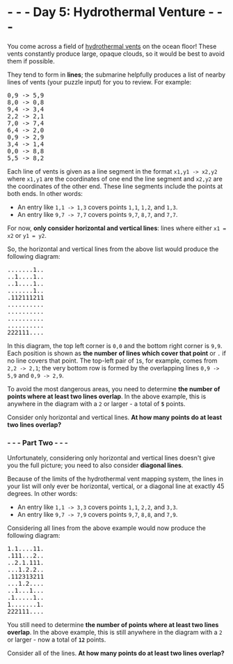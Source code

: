 # - - - Day 5: Hydrothermal Venture - - -

You come across a field of [hydrothermal vents](https://en.wikipedia.org/wiki/Hydrothermal_vent) on the ocean floor! These vents constantly produce large, opaque clouds, so it would be best to avoid them if possible.

They tend to form in **lines**; the submarine helpfully produces a list of nearby lines of vents (your puzzle input) for you to review. For example:

<pre>
0,9 -> 5,9
8,0 -> 0,8
9,4 -> 3,4
2,2 -> 2,1
7,0 -> 7,4
6,4 -> 2,0
0,9 -> 2,9
3,4 -> 1,4
0,0 -> 8,8
5,5 -> 8,2
</pre>

Each line of vents is given as a line segment in the format ``x1,y1 -> x2,y2`` where ``x1,y1`` are the coordinates of one end the line segment and ``x2,y2`` are the coordinates of the other end. These line segments include the points at both ends. In other words:

* An entry like ``1,1 -> 1,3`` covers points ``1,1``, ``1,2``, and ``1,3``.
* An entry like ``9,7 -> 7,7`` covers points ``9,7``, ``8,7``, and ``7,7``.

For now, **only consider horizontal and vertical lines**: lines where either ``x1 = x2`` or ``y1 = y2``.

So, the horizontal and vertical lines from the above list would produce the following diagram:

<pre>
.......1..
..1....1..
..1....1..
.......1..
.112111211
..........
..........
..........
..........
222111....
</pre>

In this diagram, the top left corner is ``0,0`` and the bottom right corner is ``9,9``. Each position is shown as **the number of lines which cover that point** or ``.`` if no line covers that point. The top-left pair of ``1``s, for example, comes from ``2,2 -> 2,1``; the very bottom row is formed by the overlapping lines ``0,9 -> 5,9`` and ``0,9 -> 2,9``.

To avoid the most dangerous areas, you need to determine **the number of points where at least two lines overlap**. In the above example, this is anywhere in the diagram with a ``2`` or larger - a total of **``5``** points.

Consider only horizontal and vertical lines. **At how many points do at least two lines overlap?**


### - - - Part Two - - -

Unfortunately, considering only horizontal and vertical lines doesn't give you the full picture; you need to also consider **diagonal lines**.

Because of the limits of the hydrothermal vent mapping system, the lines in your list will only ever be horizontal, vertical, or a diagonal line at exactly 45 degrees. In other words:

* An entry like ``1,1 -> 3,3`` covers points ``1,1``, ``2,2``, and ``3,3``.
* An entry like ``9,7 -> 7,9`` covers points ``9,7``, ``8,8``, and ``7,9``.

Considering all lines from the above example would now produce the following diagram:

<pre>
1.1....11.
.111...2..
..2.1.111.
...1.2.2..
.112313211
...1.2....
..1...1...
.1.....1..
1.......1.
222111....
</pre>

You still need to determine **the number of points where at least two lines overlap**. In the above example, this is still anywhere in the diagram with a ``2`` or larger - now a total of **``12``** points.

Consider all of the lines. **At how many points do at least two lines overlap?**

